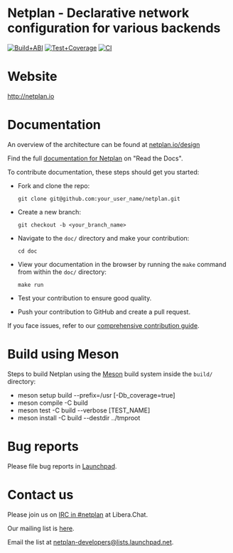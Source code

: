 # Netplan - Declarative network configuration for various backends

[![Build+ABI](https://github.com/canonical/netplan/workflows/Build%20&%20ABI%20compatibility/badge.svg?branch=main)](https://github.com/canonical/netplan/actions/workflows/build-abi.yml?query=branch%3Amain)
[![Test+Coverage](https://github.com/canonical/netplan/workflows/Unit%20tests%20&%20Coverage/badge.svg?branch=main)](https://github.com/canonical/netplan/actions/workflows/check-coverage.yml?query=branch%3Amain)
[![CI](https://github.com/canonical/netplan/workflows/Autopkgtest%20CI/badge.svg?branch=main)](https://github.com/canonical/netplan/actions/workflows/autopkgtest.yml?query=branch%3Amain)


# Website

http://netplan.io

# Documentation

An overview of the architecture can be found at [netplan.io/design](https://netplan.io/design)

Find the full [documentation for Netplan](https://netplan.readthedocs.io) on "Read the Docs".

To contribute documentation, these steps should get you started:
* Fork and clone the repo:
    ```shell
    git clone git@github.com:your_user_name/netplan.git
    ```
* Create a new branch:
    ```shell
    git checkout -b <your_branch_name>
    ```
* Navigate to the `doc/` directory and make your contribution:
    ```shell
    cd doc
    ```
* View your documentation in the browser by running the `make` command from within the `doc/` directory:
    ```shell
    make run
    ```

* Test your contribution to ensure good quality.

* Push your contribution to GitHub and create a pull request.

If you face issues, refer to our [comprehensive contribution guide](https://netplan.readthedocs.io/en/stable/contribute-docs/).

# Build using Meson

Steps to build Netplan using the [Meson](https://mesonbuild.com) build system inside the `build/` directory:

* meson setup build --prefix=/usr [-Db_coverage=true]
* meson compile -C build
* meson test -C build --verbose [TEST_NAME]
* meson install -C build --destdir ../tmproot

# Bug reports

Please file bug reports in [Launchpad](https://bugs.launchpad.net/netplan/+filebug).

# Contact us

Please join us on [IRC in #netplan](https://web.libera.chat/gamja/?channels=%23netplan) at Libera.Chat.

Our mailing list is [here](https://lists.launchpad.net/netplan-developers/).

Email the list at [netplan-developers@lists.launchpad.net](mailto:netplan-developers@lists.launchpad.net).

